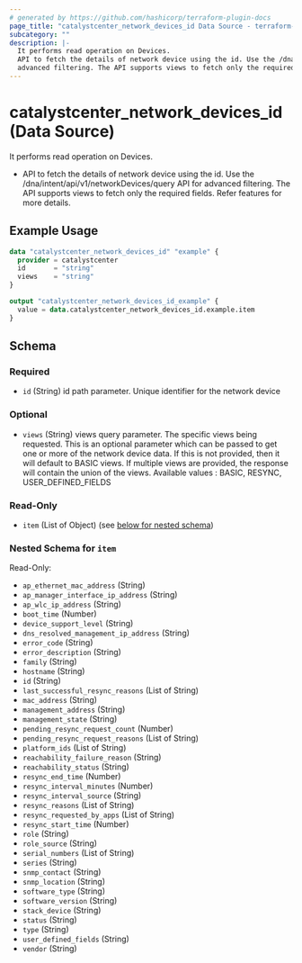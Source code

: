 ```yaml
---
# generated by https://github.com/hashicorp/terraform-plugin-docs
page_title: "catalystcenter_network_devices_id Data Source - terraform-provider-catalystcenter"
subcategory: ""
description: |-
  It performs read operation on Devices.
  API to fetch the details of network device using the id. Use the /dna/intent/api/v1/networkDevices/query API for
  advanced filtering. The API supports views to fetch only the required fields. Refer features for more details.
---
```


# catalystcenter_network_devices_id (Data Source)

It performs read operation on Devices.

- API to fetch the details of network device using the id. Use the /dna/intent/api/v1/networkDevices/query API for
advanced filtering. The API supports views to fetch only the required fields. Refer features for more details.

## Example Usage

```terraform
data "catalystcenter_network_devices_id" "example" {
  provider = catalystcenter
  id       = "string"
  views    = "string"
}

output "catalystcenter_network_devices_id_example" {
  value = data.catalystcenter_network_devices_id.example.item
}
```

<!-- schema generated by tfplugindocs -->
## Schema

### Required

- `id` (String) id path parameter. Unique identifier for the network device

### Optional

- `views` (String) views query parameter. The specific views being requested. This is an optional parameter which can be passed to get one or more of the network device data. If this is not provided, then it will default to BASIC views. If multiple views are provided, the response will contain the union of the views. Available values : BASIC, RESYNC, USER_DEFINED_FIELDS

### Read-Only

- `item` (List of Object) (see [below for nested schema](#nestedatt--item))

<a id="nestedatt--item"></a>
### Nested Schema for `item`

Read-Only:

- `ap_ethernet_mac_address` (String)
- `ap_manager_interface_ip_address` (String)
- `ap_wlc_ip_address` (String)
- `boot_time` (Number)
- `device_support_level` (String)
- `dns_resolved_management_ip_address` (String)
- `error_code` (String)
- `error_description` (String)
- `family` (String)
- `hostname` (String)
- `id` (String)
- `last_successful_resync_reasons` (List of String)
- `mac_address` (String)
- `management_address` (String)
- `management_state` (String)
- `pending_resync_request_count` (Number)
- `pending_resync_request_reasons` (List of String)
- `platform_ids` (List of String)
- `reachability_failure_reason` (String)
- `reachability_status` (String)
- `resync_end_time` (Number)
- `resync_interval_minutes` (Number)
- `resync_interval_source` (String)
- `resync_reasons` (List of String)
- `resync_requested_by_apps` (List of String)
- `resync_start_time` (Number)
- `role` (String)
- `role_source` (String)
- `serial_numbers` (List of String)
- `series` (String)
- `snmp_contact` (String)
- `snmp_location` (String)
- `software_type` (String)
- `software_version` (String)
- `stack_device` (String)
- `status` (String)
- `type` (String)
- `user_defined_fields` (String)
- `vendor` (String)
